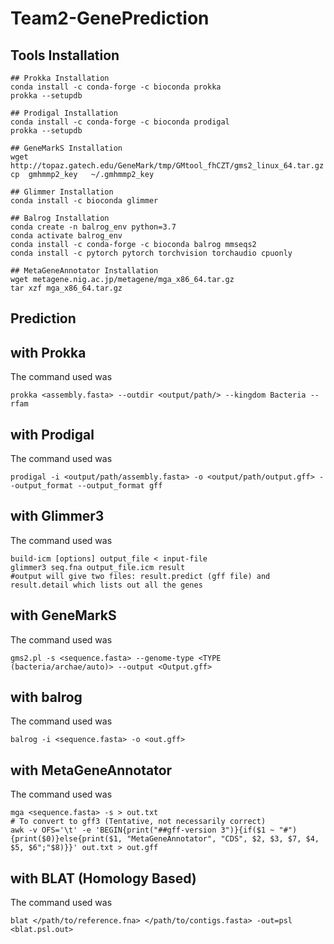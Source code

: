 # Team2-GenePrediction


## Tools Installation

```
## Prokka Installation
conda install -c conda-forge -c bioconda prokka
prokka --setupdb
```
```
## Prodigal Installation
conda install -c conda-forge -c bioconda prodigal
prokka --setupdb
```
```
## GeneMarkS Installation
wget http://topaz.gatech.edu/GeneMark/tmp/GMtool_fhCZT/gms2_linux_64.tar.gz
cp  gmhmmp2_key   ~/.gmhmmp2_key
```
```
## Glimmer Installation
conda install -c bioconda glimmer
```
```
## Balrog Installation
conda create -n balrog_env python=3.7
conda activate balrog_env
conda install -c conda-forge -c bioconda balrog mmseqs2
conda install -c pytorch pytorch torchvision torchaudio cpuonly
```
```
## MetaGeneAnnotator Installation
wget metagene.nig.ac.jp/metagene/mga_x86_64.tar.gz
tar xzf mga_x86_64.tar.gz
```
## Prediction 
## with Prokka
The command used was
```
prokka <assembly.fasta> --outdir <output/path/> --kingdom Bacteria --rfam
```
## with Prodigal
The command used was
```
prodigal -i <output/path/assembly.fasta> -o <output/path/output.gff> --output_format --output_format gff
```
## with Glimmer3
The command used was
```
build-icm [options] output_file < input-file
glimmer3 seq.fna output_file.icm result
#output will give two files: result.predict (gff file) and result.detail which lists out all the genes
```
## with GeneMarkS
The command used was
```
gms2.pl -s <sequence.fasta> --genome-type <TYPE (bacteria/archae/auto)> --output <Output.gff>

```
## with balrog
The command used was
```
balrog -i <sequence.fasta> -o <out.gff>
```
## with MetaGeneAnnotator
The command used was
```
mga <sequence.fasta> -s > out.txt
# To convert to gff3 (Tentative, not necessarily correct)
awk -v OFS='\t' -e 'BEGIN{print("##gff-version 3")}{if($1 ~ "#"){print($0)}else{print($1, "MetaGeneAnnotator", "CDS", $2, $3, $7, $4, $5, $6";"$8)}}' out.txt > out.gff
```
## with BLAT (Homology Based)
The command used was
```
blat </path/to/reference.fna> </path/to/contigs.fasta> -out=psl <blat.psl.out>
```
